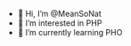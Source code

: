 - 👋 Hi, I’m @MeanSoNat
- 👀 I’m interested in PHP
- 🌱 I’m currently learning PHO

<!---
MeanSoNat/MeanSoNat is a ✨ special ✨ repository because its `README.md` (this file) appears on your GitHub profile.
You can click the Preview link to take a look at your changes.
--->
